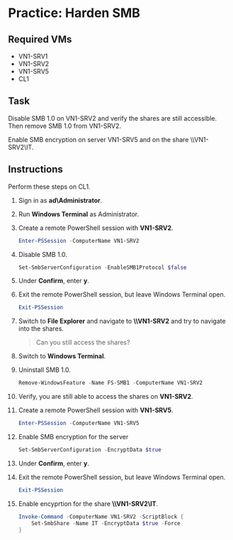 # Practice: Harden SMB

## Required VMs

* VN1-SRV1
* VN1-SRV2
* VN1-SRV5
* CL1

## Task

Disable SMB 1.0 on VN1-SRV2 and verify the shares are still accessible. Then remove SMB 1.0 from VN1-SRV2.

Enable SMB encryption on server VN1-SRV5 and on the share \\\\VN1-SRV2\\IT.

## Instructions

Perform these steps on CL1.

1. Sign in as **ad\Administrator**.
1. Run **Windows Terminal** as Administrator.
1. Create a remote PowerShell session with **VN1-SRV2**.

    ````powershell
    Enter-PSSession -ComputerName VN1-SRV2
    ````

1. Disable SMB 1.0.

    ````powershell
    Set-SmbServerConfiguration -EnableSMB1Protocol $false
    ````

1. Under **Confirm**, enter **y**.
1. Exit the remote PowerShell session, but leave Windows Terminal open.

    ````powershell
    Exit-PSSession
    ````

1. Switch to **File Explorer** and navigate to **\\\\VN1-SRV2** and try to navigate into the shares.

    > Can you still access the shares?

1. Switch to **Windows Terminal**.
1. Uninstall SMB 1.0.

    ````powershell
    Remove-WindowsFeature -Name FS-SMB1 -ComputerName VN1-SRV2
    ````

1. Verify, you are still able to access the shares on **VN1-SRV2**.
1. Create a remote PowerShell session with **VN1-SRV5**.

    ````powershell
    Enter-PSSession -ComputerName VN1-SRV5
    ````

1. Enable SMB encryption for the server

    ````powershell
    Set-SmbServerConfiguration -EncryptData $true
    ````

1. Under **Confirm**, enter **y**.
1. Exit the remote PowerShell session, but leave Windows Terminal open.

    ````powershell
    Exit-PSSession
    ````

1. Enable encyprtion for the share **\\\\VN1-SRV2\\IT**.

    ````powershell
    Invoke-Command -ComputerName VN1-SRV2 -ScriptBlock {
        Set-SmbShare -Name IT -EncryptData $true -Force
    }
    ````

